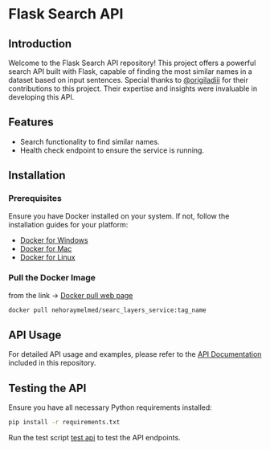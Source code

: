 # Flask Search API

## Introduction
Welcome to the Flask Search API repository! This project offers a powerful search API built with Flask, capable of finding the most similar names in a dataset based on input sentences.
Special thanks to [@origiladiii](https://github.com/fgit) for their contributions to this project. Their expertise and insights were invaluable in developing this API.

## Features
- Search functionality to find similar names.
- Health check endpoint to ensure the service is running.

## Installation

### Prerequisites
Ensure you have Docker installed on your system. If not, follow the installation guides for your platform:
- [Docker for Windows](https://docs.docker.com/desktop/install/windows-install/)
- [Docker for Mac](https://docs.docker.com/desktop/install/mac-install/)
- [Docker for Linux](https://docs.docker.com/engine/install/)

### Pull the Docker Image
from the link -> [Docker pull web page](https://hub.docker.com/r/nehoraymelamed/searc_layers_service)
```bash
docker pull nehoraymelmed/searc_layers_service:tag_name
```


## API Usage
For detailed API usage and examples, please refer to the [API Documentation](./api_documentation.html) included in this repository.

## Testing the API
Ensure you have all necessary Python requirements installed:

```bash
pip install -r requirements.txt
```

Run the test script [test api](./FlaskSearch/test_api.py)  to test the API endpoints.


